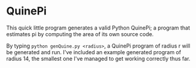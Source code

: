 # QuinePi

This quick little program generates a valid Python QuinePi; a program that estimates pi by computing the area of its own source code.

By typing `python genQuine.py <radius>`, a QuinePi program of radius r will be generated and run. I've included an example generated program of radius 14, the smallest one I've managed to get working correctly thus far.
